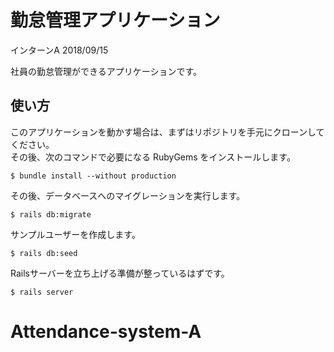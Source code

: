 # 勤怠管理アプリケーション

インターンA 2018/09/15

社員の勤怠管理ができるアプリケーションです。　　

## 使い方

このアプリケーションを動かす場合は、まずはリポジトリを手元にクローンしてください。  
その後、次のコマンドで必要になる RubyGems をインストールします。

```
$ bundle install --without production
```

その後、データベースへのマイグレーションを実行します。

```
$ rails db:migrate
```

サンプルユーザーを作成します。

```
$ rails db:seed
```

Railsサーバーを立ち上げる準備が整っているはずです。

```
$ rails server
```
# Attendance-system-A
